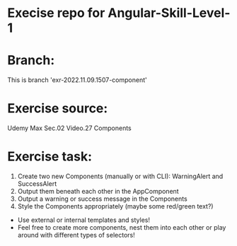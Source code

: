 # Execise repo for Angular-Skill-Level-1

# Branch:
This is branch 'exr-2022.11.09.1507-component'

# Exercise source:
Udemy Max Sec.02 Video.27 Components

# Exercise task:
1. Create two new Components (manually or with CLI): WarningAlert and SuccessAlert
2. Output them beneath each other in the AppComponent
3. Output a warning or success message in the Components
4. Style the Components appropriately (maybe some red/green text?)

- Use external or internal templates and styles!
- Feel free to create more components, nest them into each other or play around with different types of selectors!


